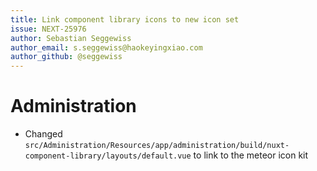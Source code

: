 ```yaml
---
title: Link component library icons to new icon set
issue: NEXT-25976
author: Sebastian Seggewiss
author_email: s.seggewiss@haokeyingxiao.com
author_github: @seggewiss
---
```

# Administration
* Changed `src/Administration/Resources/app/administration/build/nuxt-component-library/layouts/default.vue` to link to the meteor icon kit
